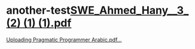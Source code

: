 # another-test[SWE_Ahmed_Hany__3_ (2) (1) (1).pdf](https://github.com/user-attachments/files/16918245/SWE_Ahmed_Hany__3_.2.1.1.pdf)
[Uploading Pragmatic Programmer Arabic.pdf…]()
